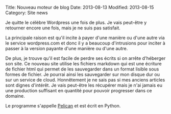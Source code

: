 Title: Nouveau moteur de blog
Date: 2013-08-13
Modified: 2013-08-15
Category: Site news

Je quitte le célèbre Wordpress une fois de plus. Je vais peut-être y retourner encore une fois, mais je ne suis pas satisfait.

La principale raison est qu'il incite à payer d'une manière ou d'une autre via le service wordpress.com et donc il y a beaucoup d'intrusions pour inciter à passer à la version payante d'une manière ou d'une autre.

De plus, je trouve qu'il est facile de perdre ses écrits si on arrête d'héberger son site. Ce nouveau site utilise les fichiers markdown qui est une écriture de fichier html qui permet de les sauvegarder dans un format lisible sous formes de fichier. Je pourrai ainsi les sauvegarder sur mon disque dur ou sur un service de cloud. Honnêtement je ne sais pas si mes anciens articles sont dignes d'intérêt. Je vais peut-être les récupérer mais je n'ai jamais eu une production suffisant en quantité pour pouvoir progresser dans ce domaine.

Le programme s'appelle [Pelican](https://getpelican.com/) et est écrit en Python.

